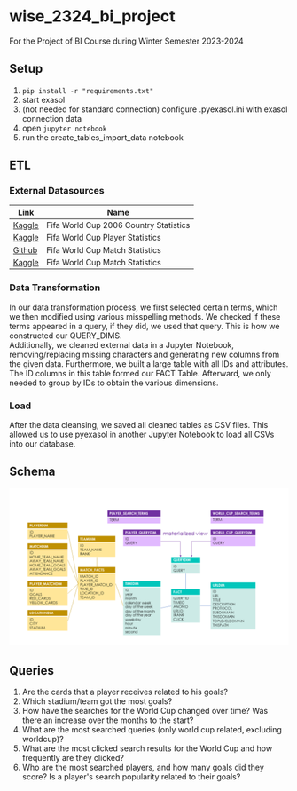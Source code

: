 # wise_2324_bi_project
For the Project of BI Course during Winter Semester 2023-2024

## Setup
1. ```pip install -r "requirements.txt"```
2. start exasol
3. (not needed for standard connection) configure .pyexasol.ini with exasol connection data 
4. open ```jupyter notebook```
5. run the create_tables_import_data notebook

## ETL
### External Datasources
| Link | Name |
| - | - |
| [Kaggle](https://www.kaggle.com/datasets/iamsouravbanerjee/fifa-football-world-cup-dataset/data)  | Fifa World Cup 2006 Country Statistics | 
| [Kaggle](https://www.kaggle.com/datasets/abecklas/fifa-world-cup)  | Fifa World Cup Player Statistics | 
| [Github](https://github.com/mneedham/neo4j-worldcup/blob/master/data/import/matches.csv)  | Fifa World Cup Match Statistics |
| [Kaggle](https://www.kaggle.com/datasets/abecklas/fifa-world-cup)  | Fifa World Cup Match Statistics |

### Data Transformation
In our data transformation process, we first selected certain terms, which we then modified using various misspelling methods. We checked if these terms appeared in a query, if they did, we used that query. This is how we constructed our QUERY_DIMS.
<br>
Additionally, we cleaned external data in a Jupyter Notebook, removing/replacing missing characters and generating new columns from the given data. Furthermore, we built a large table with all IDs and attributes. The ID columns in this table formed our FACT Table. Afterward, we only needed to group by IDs to obtain the various dimensions.

### Load
After the data cleansing, we saved all cleaned tables as CSV files. This allowed us to use pyexasol in another Jupyter Notebook to load all CSVs into our database.


## Schema
![Schema](Visuals/schema/presentation.png)


## Queries
1. Are the cards that a player receives related to his goals?
2. Which stadium/team got the most goals?
3. How have the searches for the World Cup changed over time? Was there an increase over the months to the start?
4. What are the most searched queries (only world cup related, excluding worldcup)?
5. What are the most clicked search results for the World Cup and how frequently are they clicked?
6. Who are the most searched players, and how many goals did they score? Is a player's search popularity related to their goals?